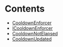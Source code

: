 

# Contents
- [CooldownEnforcer](CooldownEnforcer.sol/abstract.CooldownEnforcer.md)
- [ICooldownEnforcer](ICooldownEnforcer.sol/interface.ICooldownEnforcer.md)
- [CooldownNotElapsed](ICooldownEnforcerErrors.sol/error.CooldownNotElapsed.md)
- [CooldownUpdated](ICooldownEnforcerEvents.sol/event.CooldownUpdated.md)
